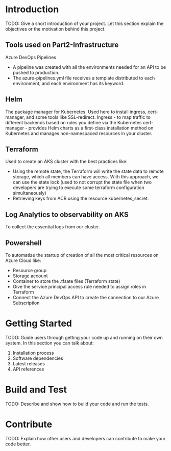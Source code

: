 # Introduction 
TODO: Give a short introduction of your project. Let this section explain the objectives or the motivation behind this project. 

## Tools used on Part2-Infrastructure
Azure DevOps Pipelines
* A pipeline was created with all the environments needed for an API to be pushed to production. 
* The azure-pipelines.yml file receives a template distributed to each environment, and each environment has its keyword.

## Helm
The package manager for Kubernetes. Used here to install ingress, cert-manager, and some tools like SSL-redirect.
Ingress - to map traffic to different backends based on rules you define via the Kubernetes
cert-manager - provides Helm charts as a first-class installation method on Kubernetes and manages non-namespaced resources in your cluster.

## Terraform
Used to create an AKS cluster with the best practices like:
* Using the remote state, the Terraform will write the state data to remote storage, which all members can have access. With this approach, we can use the state lock (used to not corrupt the state file when two developers are trying to execute some terraform configuration simultaneously) 
* Retrieving keys from ACR using the resource kubernetes_secret.

## Log Analytics to observability on AKS
To collect the essential logs from our cluster.

## Powershell
To automatize the startup of creation of all the most critical resources on Azure Cloud like:
* Resource group
* Storage account
* Container to store the .tfsate files (Terraform state)
* Give the service principal access rule needed to assign roles in Terraform
* Connect the Azure DevOps API to create the connection to our Azure Subscription


# Getting Started
TODO: Guide users through getting your code up and running on their own system. In this section you can talk about:
1.	Installation process
2.	Software dependencies
3.	Latest releases
4.	API references

# Build and Test
TODO: Describe and show how to build your code and run the tests. 

# Contribute
TODO: Explain how other users and developers can contribute to make your code better. 
